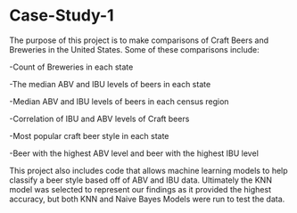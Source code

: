 # Case-Study-1

The purpose of this project is to make comparisons of Craft Beers and Breweries in the United States.
Some of these comparisons include:

  -Count of Breweries in each state
  
  -The median ABV and IBU levels of beers in each state
  
  -Median ABV and IBU levels of beers in each census region
  
  -Correlation of IBU and ABV levels of Craft beers
  
  -Most popular craft beer style in each state
  
  -Beer with the highest ABV level and beer with the highest IBU level
  
  
This project also includes code that allows machine learning models to help classify a beer style based off of ABV and IBU data.
Ultimately the KNN model was selected to represent our findings as it provided the highest accuracy, but both KNN and Naive Bayes Models were run to test the data. 

